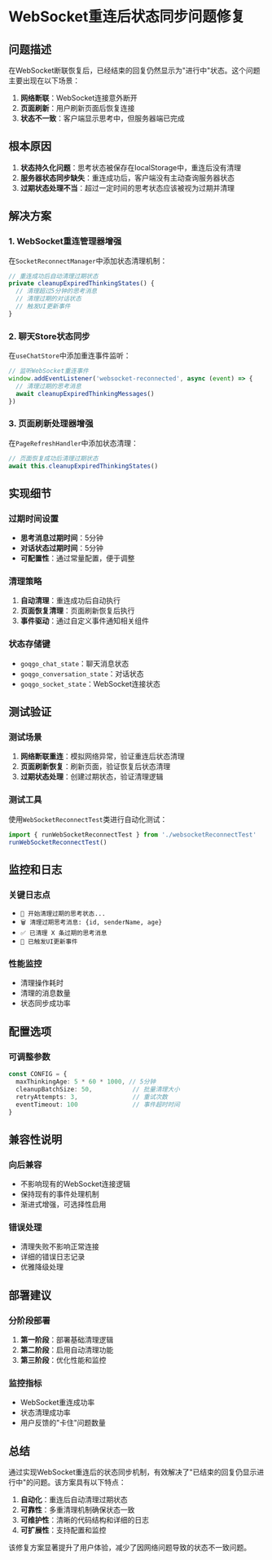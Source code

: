 # WebSocket重连后状态同步问题修复

## 问题描述

在WebSocket断联恢复后，已经结束的回复仍然显示为"进行中"状态。这个问题主要出现在以下场景：

1. **网络断联**：WebSocket连接意外断开
2. **页面刷新**：用户刷新页面后恢复连接
3. **状态不一致**：客户端显示思考中，但服务器端已完成

## 根本原因

1. **状态持久化问题**：思考状态被保存在localStorage中，重连后没有清理
2. **服务器状态同步缺失**：重连成功后，客户端没有主动查询服务器状态
3. **过期状态处理不当**：超过一定时间的思考状态应该被视为过期并清理

## 解决方案

### 1. WebSocket重连管理器增强

在`SocketReconnectManager`中添加状态清理机制：

```typescript
// 重连成功后自动清理过期状态
private cleanupExpiredThinkingStates() {
  // 清理超过5分钟的思考消息
  // 清理过期的对话状态
  // 触发UI更新事件
}
```

### 2. 聊天Store状态同步

在`useChatStore`中添加重连事件监听：

```typescript
// 监听WebSocket重连事件
window.addEventListener('websocket-reconnected', async (event) => {
  // 清理过期的思考消息
  await cleanupExpiredThinkingMessages()
})
```

### 3. 页面刷新处理器增强

在`PageRefreshHandler`中添加状态清理：

```typescript
// 页面恢复成功后清理过期状态
await this.cleanupExpiredThinkingStates()
```

## 实现细节

### 过期时间设置

- **思考消息过期时间**：5分钟
- **对话状态过期时间**：5分钟
- **可配置性**：通过常量配置，便于调整

### 清理策略

1. **自动清理**：重连成功后自动执行
2. **页面恢复清理**：页面刷新恢复后执行
3. **事件驱动**：通过自定义事件通知相关组件

### 状态存储键

- `goqgo_chat_state`：聊天消息状态
- `goqgo_conversation_state`：对话状态
- `goqgo_socket_state`：WebSocket连接状态

## 测试验证

### 测试场景

1. **网络断联重连**：模拟网络异常，验证重连后状态清理
2. **页面刷新恢复**：刷新页面，验证恢复后状态清理
3. **过期状态处理**：创建过期状态，验证清理逻辑

### 测试工具

使用`WebSocketReconnectTest`类进行自动化测试：

```typescript
import { runWebSocketReconnectTest } from './websocketReconnectTest'
runWebSocketReconnectTest()
```

## 监控和日志

### 关键日志点

- `🧹 开始清理过期的思考状态...`
- `🗑️ 清理过期思考消息: {id, senderName, age}`
- `✅ 已清理 X 条过期的思考消息`
- `🔄 已触发UI更新事件`

### 性能监控

- 清理操作耗时
- 清理的消息数量
- 状态同步成功率

## 配置选项

### 可调整参数

```typescript
const CONFIG = {
  maxThinkingAge: 5 * 60 * 1000, // 5分钟
  cleanupBatchSize: 50,           // 批量清理大小
  retryAttempts: 3,               // 重试次数
  eventTimeout: 100               // 事件超时时间
}
```

## 兼容性说明

### 向后兼容

- 不影响现有的WebSocket连接逻辑
- 保持现有的事件处理机制
- 渐进式增强，可选择性启用

### 错误处理

- 清理失败不影响正常连接
- 详细的错误日志记录
- 优雅降级处理

## 部署建议

### 分阶段部署

1. **第一阶段**：部署基础清理逻辑
2. **第二阶段**：启用自动清理功能
3. **第三阶段**：优化性能和监控

### 监控指标

- WebSocket重连成功率
- 状态清理成功率
- 用户反馈的"卡住"问题数量

## 总结

通过实现WebSocket重连后的状态同步机制，有效解决了"已结束的回复仍显示进行中"的问题。该方案具有以下特点：

1. **自动化**：重连后自动清理过期状态
2. **可靠性**：多重清理机制确保状态一致
3. **可维护性**：清晰的代码结构和详细的日志
4. **可扩展性**：支持配置和监控

该修复方案显著提升了用户体验，减少了因网络问题导致的状态不一致问题。
